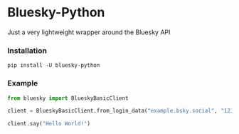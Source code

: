 # Bluesky-Python
Just a very lightweight wrapper around the Bluesky API


### Installation
`pip install -U bluesky-python`

### Example

```py
from bluesky import BlueskyBasicClient

client = BlueskyBasicClient.from_login_data("example.bsky.social", "1234567890")

client.say("Hello World!")
```